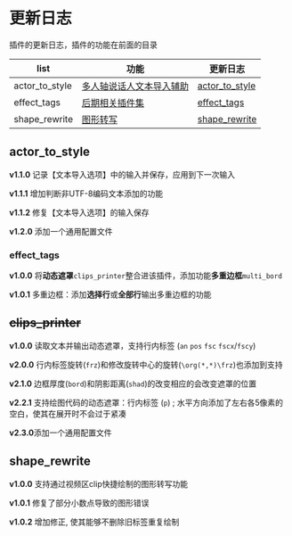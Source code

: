 # 更新日志

插件的更新日志，插件的功能在前面的目录

| list           | 功能                                     | 更新日志                          |
| -------------- | ---------------------------------------- | --------------------------------- |
| actor_to_style | [多人轴说话人文本导入辅助](../README.md) | [actor_to_style](#actor_to_style) |
| effect_tags    | [后期相关插件集](../README.md)           | [effect_tags](#effect_tags)       |
| shape_rewrite  | [图形转写](../README.md)                 | [shape_rewrite](#shape_rewrite)   |



## actor_to_style

**v1.1.0** 记录【文本导入选项】中的输入并保存，应用到下一次输入

**v1.1.1** 增加判断非UTF-8编码文本添加的功能

**v1.1.2** 修复【文本导入选项】的输入保存

**v1.2.0** 添加一个通用配置文件



### effect_tags

**v1.0.0** 将**动态遮罩**`clips_printer`整合进该插件，添加功能**多重边框**`multi_bord`

**v1.0.1** 多重边框：添加**选择行**或**全部行**输出多重边框的功能



## ~~clips_printer~~

**v1.0.0** 读取文本并输出动态遮罩，支持行内标签 (`an` `pos` `fsc` `fscx`/`fscy`)

**v2.0.0** 行内标签旋转(`frz`)和修改旋转中心的旋转(`\org(*,*)\frz`)也添加到支持

**v2.1.0** 边框厚度(`bord`)和阴影距离(`shad`)的改变相应的会改变遮罩的位置

**v2.2.1** 支持绘图代码的动态遮罩：行内标签 (`p`) ; 水平方向添加了左右各5像素的空白，使其在展开时不会过于紧凑

**v2.3.0**添加一个通用配置文件



## shape_rewrite

**v1.0.0** 支持通过视频区clip快捷绘制的图形转写功能

**v1.0.1** 修复了部分小数点导致的图形错误

**v1.0.2** 增加修正, 使其能够不删除旧标签重复绘制